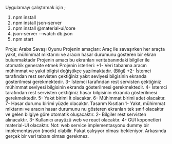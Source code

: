 Uygulamayı çalıştırmak için ;

1. npm install
2. npm install json-server
3. npm install @material-ui/core
4. json-server --watch db.json
5. npm start

Proje: Araba Savaşı Oyunu
Projenin amaçları: Araç ile savaşırken her araçta yakıt, mühimmat miktarını ve aracın hasar durumunu gösteren bir ekran bulunmaktadır Projenin amacı bu ekranları veritabanındaki bilgiler ile otomatik generate etmek
Projenin isterleri:
+1- Veri tabanına aracın mühimmat ve yakıt bilgisi değiştikçe yazılmaktadır. (Bilgi)
+2- İstemci tarafından rest servisten çektiğiniz yakıt seviyesi bilgisinin ekranda gösterilmesi gerekmektedir.
3- İstemci tarafından rest servisten çektiğiniz mühimmat seviyesi bilgisinin ekranda gösterilmesi gerekmektedir.
4- İstemci tarafından rest servisten çektiğiniz hasar bilgisinin ekranda gösterilmesi gerekmektedir.
5- Yakıt birimi lt olacaktır.
6- Mühimmat birimi adet olacaktır.
7- Hasar durumu birimi yüzde olacaktır.
Tasarım Kısıtları
1- Yakıt, mühimmat miktarını ve aracın hasar durumunu nu gösteren ekranları tek sınıf olacaktır ve gelen bilgiye göre otomatik oluşacaktır.
2- Bilgiler rest servisten alınacaktır.
3- Kullanıcı arayüzü web ve react olacaktır.
4- GUI koponetleri material-UI olacaktır.
Not: web service implementasyonu dummy bir implementasyon (mock) olabilir. Fakat çalışıyor olması bekleniyor. Arkasında gerçek bir veri tabanı olması gerekmez.
